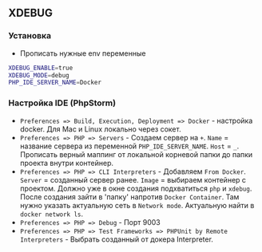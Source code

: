 ## XDEBUG
### Установка
* Прописать нужные env переменные

```bash
XDEBUG_ENABLE=true
XDEBUG_MODE=debug
PHP_IDE_SERVER_NAME=Docker
```

### Настройка IDE (PhpStorm)
* `Preferences => Build, Execution, Deployment => Docker` - настройка docker. Для Mac и Linux локально через сокет.
* `Preferences => PHP => Servers` - Создаем сервер на `+`. `Name` = название сервера из переменной `PHP_IDE_SERVER_NAME`. `Host` = `_`. Прописать верный маппинг от локальной корневой папки до папки проекта внутри контейнер.
* `Preferences => PHP => CLI Interpreters` - Добавляем `From Docker`. `Server` = созданный сервер ранее. `Image` = выбираем контейнер с проектом. Должно уже в окне создания подхватиться `php` и `xdebug`. После создания зайти в 'папку' напротив `Docker Container`. Там нужно указать актуальную сеть в `Network mode`. Актуальную найти в `docker network ls`.
* `Preferences => PHP => Debug` - Порт 9003
* `Preferences => PHP => Test Frameworks => PHPUnit by Remote Interpreters` - Выбрать созданный от докера Interpreter.
